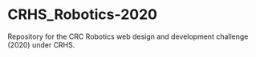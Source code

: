 # CRHS_Robotics-2020
Repository for the CRC Robotics web design and development challenge (2020) under CRHS.
